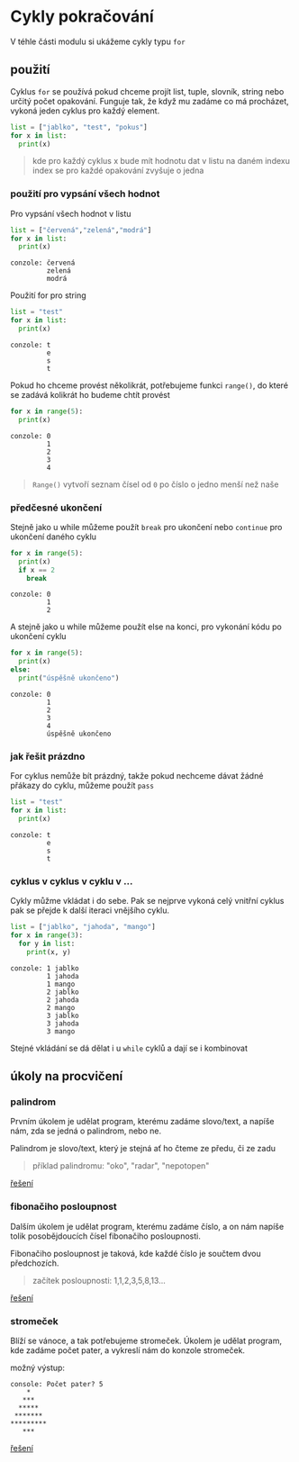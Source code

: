 # Cykly pokračování

V téhle části modulu si ukážeme cykly typu `for`

## použití

Cyklus `for` se používá pokud chceme projít list, tuple, slovník, string nebo určitý počet opakování. Funguje tak, že když mu zadáme co má procházet, vykoná jeden cyklus pro každý element.

```python
list = ["jablko", "test", "pokus"]
for x in list:
  print(x)
```
> kde pro každý cyklus x bude mít hodnotu dat v listu na daném indexu
> index se pro každé opakování zvyšuje o jedna

### použití pro vypsání všech hodnot

Pro vypsání všech hodnot v listu

```python
list = ["červená","zelená","modrá"]
for x in list:
  print(x)
```
```
conzole: červená
         zelená
         modrá
```

Použití for pro string

```python
list = "test"
for x in list:
  print(x)
```
```
conzole: t
         e
         s
         t
```

Pokud ho chceme provést několikrát, potřebujeme funkci `range()`, do které se zadává kolikrát ho budeme chtít provést

```python
for x in range(5):
  print(x)
```
```
conzole: 0
         1
         2
         3
         4
```
> `Range()` vytvoří seznam čísel od `0` po číslo o jedno menší než naše

### předčesné ukončení

Stejně jako u while můžeme použít `break` pro ukončení nebo `continue` pro ukončení daného cyklu 

```python
for x in range(5):
  print(x)
  if x == 2
    break
```
```
conzole: 0
         1
         2
```

A stejně jako u while můžeme použít else na konci, pro vykonání kódu po ukončení cyklu

```python
for x in range(5):
  print(x)
else:
  print("úspěšně ukončeno")
```
```
conzole: 0
         1
         2
         3
         4
         úspěšně ukončeno
```

### jak řešit prázdno

For cyklus nemůže bít prázdný, takže pokud nechceme dávat žádné přákazy do cyklu, můžeme použít `pass`


```python
list = "test"
for x in list:
  print(x)
```
```
conzole: t
         e
         s
         t
```

### cyklus v cyklus v cyklu v ...

Cykly můžme vkládat i do sebe. Pak se nejprve vykoná celý vnitřní cyklus pak se přejde k další iteraci vnějšího cyklu.

```python
list = ["jablko", "jahoda", "mango"]
for x in range(3):
  for y in list:
    print(x, y)
```
```
conzole: 1 jablko
         1 jahoda
         1 mango
         2 jablko
         2 jahoda
         2 mango
         3 jablko
         3 jahoda
         3 mango
```

Stejné vkládání se dá dělat i u `while` cyklů a dají se i kombinovat

## úkoly na procvičení

### palindrom

Prvním úkolem je udělat program, kterému zadáme slovo/text, a napíše nám, zda se jedná o palindrom, nebo ne.

Palindrom je slovo/text, který je stejná ať ho čteme ze předu, či ze zadu

> příklad palindromu: "oko", "radar", "nepotopen"

[řešení](/content/python/ukoly/palindrom.py)

### fibonačiho posloupnost

Dalším úkolem je udělat program, kterému zadáme číslo, a on nám napíše tolik posobějdoucích čísel fibonačiho posloupnosti.

Fibonačiho posloupnost je taková, kde každé číslo je součtem dvou předchozích.

> začítek posloupnosti: 1,1,2,3,5,8,13...

[řešení](/content/python/ukoly/fibonaci_posloupnost.py)

### stromeček

Blíží se vánoce, a tak potřebujeme stromeček. Úkolem je udělat program, kde zadáme počet pater, a vykreslí nám do konzole stromeček.

možný výstup:
```
console: Počet pater? 5
    *
   ***
  *****
 *******
*********
   ***
```

[řešení](/content/python/ukoly/stromek.py)